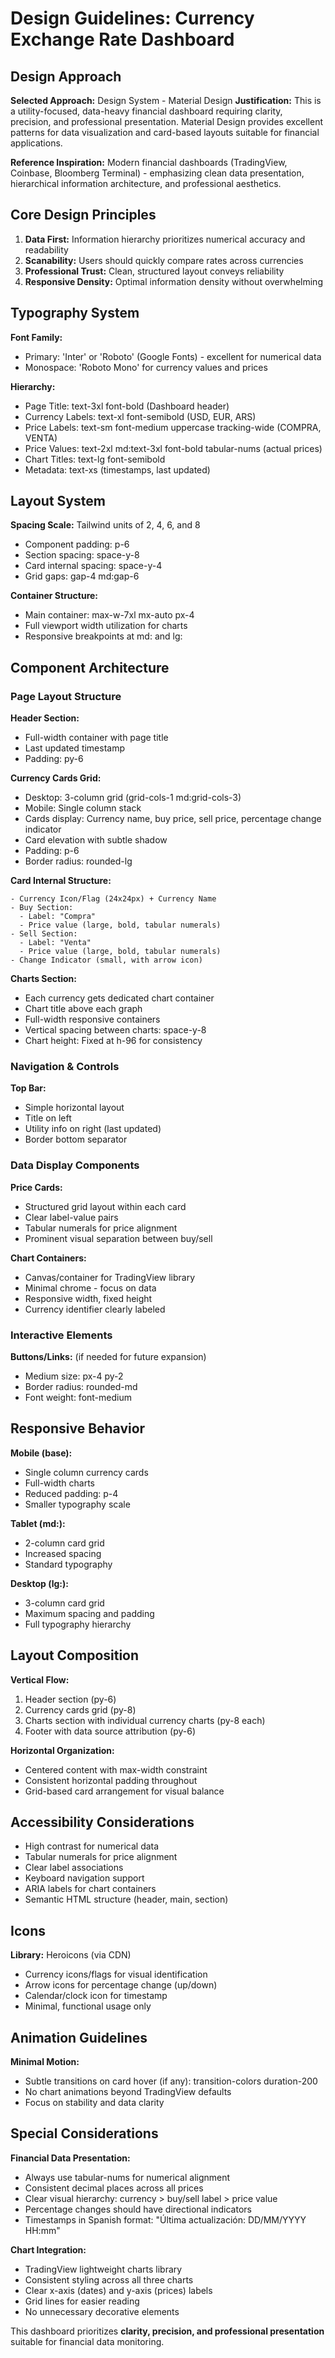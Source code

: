 # Design Guidelines: Currency Exchange Rate Dashboard

## Design Approach

**Selected Approach:** Design System - Material Design
**Justification:** This is a utility-focused, data-heavy financial dashboard requiring clarity, precision, and professional presentation. Material Design provides excellent patterns for data visualization and card-based layouts suitable for financial applications.

**Reference Inspiration:** Modern financial dashboards (TradingView, Coinbase, Bloomberg Terminal) - emphasizing clean data presentation, hierarchical information architecture, and professional aesthetics.

## Core Design Principles

1. **Data First:** Information hierarchy prioritizes numerical accuracy and readability
2. **Scanability:** Users should quickly compare rates across currencies
3. **Professional Trust:** Clean, structured layout conveys reliability
4. **Responsive Density:** Optimal information density without overwhelming

## Typography System

**Font Family:** 
- Primary: 'Inter' or 'Roboto' (Google Fonts) - excellent for numerical data
- Monospace: 'Roboto Mono' for currency values and prices

**Hierarchy:**
- Page Title: text-3xl font-bold (Dashboard header)
- Currency Labels: text-xl font-semibold (USD, EUR, ARS)
- Price Labels: text-sm font-medium uppercase tracking-wide (COMPRA, VENTA)
- Price Values: text-2xl md:text-3xl font-bold tabular-nums (actual prices)
- Chart Titles: text-lg font-semibold
- Metadata: text-xs (timestamps, last updated)

## Layout System

**Spacing Scale:** Tailwind units of 2, 4, 6, and 8
- Component padding: p-6
- Section spacing: space-y-8
- Card internal spacing: space-y-4
- Grid gaps: gap-4 md:gap-6

**Container Structure:**
- Main container: max-w-7xl mx-auto px-4
- Full viewport width utilization for charts
- Responsive breakpoints at md: and lg:

## Component Architecture

### Page Layout Structure

**Header Section:**
- Full-width container with page title
- Last updated timestamp
- Padding: py-6

**Currency Cards Grid:**
- Desktop: 3-column grid (grid-cols-1 md:grid-cols-3)
- Mobile: Single column stack
- Cards display: Currency name, buy price, sell price, percentage change indicator
- Card elevation with subtle shadow
- Padding: p-6
- Border radius: rounded-lg

**Card Internal Structure:**
```
- Currency Icon/Flag (24x24px) + Currency Name
- Buy Section:
  - Label: "Compra"
  - Price value (large, bold, tabular numerals)
- Sell Section:
  - Label: "Venta"  
  - Price value (large, bold, tabular numerals)
- Change Indicator (small, with arrow icon)
```

**Charts Section:**
- Each currency gets dedicated chart container
- Chart title above each graph
- Full-width responsive containers
- Vertical spacing between charts: space-y-8
- Chart height: Fixed at h-96 for consistency

### Navigation & Controls

**Top Bar:**
- Simple horizontal layout
- Title on left
- Utility info on right (last updated)
- Border bottom separator

### Data Display Components

**Price Cards:**
- Structured grid layout within each card
- Clear label-value pairs
- Tabular numerals for price alignment
- Prominent visual separation between buy/sell

**Chart Containers:**
- Canvas/container for TradingView library
- Minimal chrome - focus on data
- Responsive width, fixed height
- Currency identifier clearly labeled

### Interactive Elements

**Buttons/Links:** (if needed for future expansion)
- Medium size: px-4 py-2
- Border radius: rounded-md
- Font weight: font-medium

## Responsive Behavior

**Mobile (base):**
- Single column currency cards
- Full-width charts
- Reduced padding: p-4
- Smaller typography scale

**Tablet (md:):**
- 2-column card grid
- Increased spacing
- Standard typography

**Desktop (lg:):**
- 3-column card grid
- Maximum spacing and padding
- Full typography hierarchy

## Layout Composition

**Vertical Flow:**
1. Header section (py-6)
2. Currency cards grid (py-8)
3. Charts section with individual currency charts (py-8 each)
4. Footer with data source attribution (py-6)

**Horizontal Organization:**
- Centered content with max-width constraint
- Consistent horizontal padding throughout
- Grid-based card arrangement for visual balance

## Accessibility Considerations

- High contrast for numerical data
- Tabular numerals for price alignment
- Clear label associations
- Keyboard navigation support
- ARIA labels for chart containers
- Semantic HTML structure (header, main, section)

## Icons

**Library:** Heroicons (via CDN)
- Currency icons/flags for visual identification
- Arrow icons for percentage change (up/down)
- Calendar/clock icon for timestamp
- Minimal, functional usage only

## Animation Guidelines

**Minimal Motion:**
- Subtle transitions on card hover (if any): transition-colors duration-200
- No chart animations beyond TradingView defaults
- Focus on stability and data clarity

## Special Considerations

**Financial Data Presentation:**
- Always use tabular-nums for numerical alignment
- Consistent decimal places across all prices
- Clear visual hierarchy: currency > buy/sell label > price value
- Percentage changes should have directional indicators
- Timestamps in Spanish format: "Última actualización: DD/MM/YYYY HH:mm"

**Chart Integration:**
- TradingView lightweight charts library
- Consistent styling across all three charts
- Clear x-axis (dates) and y-axis (prices) labels
- Grid lines for easier reading
- No unnecessary decorative elements

This dashboard prioritizes **clarity, precision, and professional presentation** suitable for financial data monitoring.